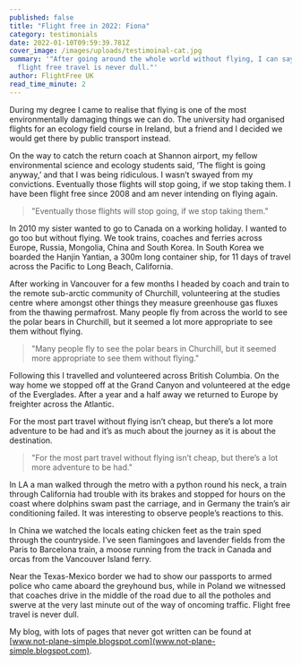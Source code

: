 ```yaml
---
published: false
title: "Flight free in 2022: Fiona"
category: testimonials
date: 2022-01-10T09:59:39.781Z
cover_image: /images/uploads/testimoinal-cat.jpg
summary: '"After going around the whole world without flying, I can say that
  flight free travel is never dull."'
author: FlightFree UK
read_time_minute: 2
---
```

During my degree I came to realise that flying is one of the most environmentally damaging things we can do. The university had organised flights for an ecology field course in Ireland, but a friend and I decided we would get there by public transport instead. 

On the way to catch the return coach at Shannon airport, my fellow environmental science and ecology students said, ‘The flight is going anyway,’ and that I was being ridiculous. I wasn’t swayed from my convictions. Eventually those flights will stop going, if we stop taking them. I have been flight free since 2008 and am never intending on flying again.

> "Eventually those flights will stop going, if we stop taking them."

In 2010 my sister wanted to go to Canada on a working holiday. I wanted to go too but without flying. We took trains, coaches and ferries across Europe, Russia, Mongolia, China and South Korea. In South Korea we boarded the Hanjin Yantian, a 300m long container ship, for 11 days of travel across the Pacific to Long Beach, California. 

After working in Vancouver for a few months I headed by coach and train to the remote sub-arctic community of Churchill, volunteering at the studies centre where amongst other things they measure greenhouse gas fluxes from the thawing permafrost. Many people fly from across the world to see the polar bears in Churchill, but it seemed a lot more appropriate to see them without flying. 

> "Many people fly to see the polar bears in Churchill, but it seemed more appropriate to see them without flying." 

Following this I travelled and volunteered across British Columbia. On the way home we stopped off at the Grand Canyon and volunteered at the edge of the Everglades. After a year and a half away we returned to Europe by freighter across the Atlantic.

For the most part travel without flying isn’t cheap, but there’s a lot more adventure to be had and it’s as much about the journey as it is about the destination. 

> "For the most part travel without flying isn’t cheap, but there’s a lot more adventure to be had." 

In LA a man walked through the metro with a python round his neck, a train through California had trouble with its brakes and stopped for hours on the coast where dolphins swam past the carriage, and in Germany the train’s air conditioning failed. It was interesting to observe people’s reactions to this. 

In China we watched the locals eating chicken feet as the train sped through the countryside. I’ve seen flamingoes and lavender fields from the Paris to Barcelona train, a moose running from the track in Canada and orcas from the Vancouver Island ferry. 

Near the Texas-Mexico border we had to show our passports to armed police who came aboard the greyhound bus, while in Poland we witnessed that coaches drive in the middle of the road due to all the potholes and swerve at the very last minute out of the way of oncoming traffic. Flight free travel is never dull.

My blog, with lots of pages that never got written can be found at [www.not-plane-simple.blogspot.com](www.not-plane-simple.blogspot.com).